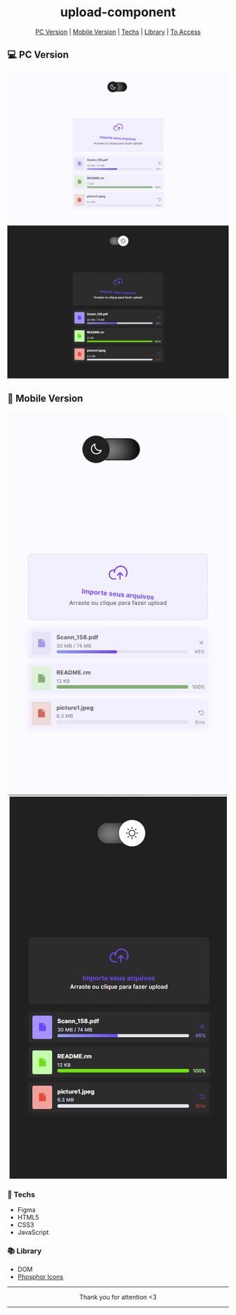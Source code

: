 <h1 align="center">upload-component</h1>

<div align="center">

[PC Version](#pc-version) | [Mobile Version](#mobile-version) | [Techs](#techs) | [Library](#library) | [To Access](https://kaiquecamposdev.github.io/upload-component/)

</div>

## 💻 PC Version <a name="pc-version"></a> 

<img src="assets/PcVersionLight.png">
<img src="assets/PcVersionDark.png">

## 📱 Mobile Version <a name="mobile-version"></a>

<div align="center">
  <img src="assets/MobileVersionLight.png">
  <img src="assets/MobileVersionDark.png">
</div>

### 🚀 Techs <a name="techs"></a>

- Figma
- HTML5
- CSS3
- JavaScript

### 📚 Library <a name="library"></a>

- DOM
- [Phosphor Icons](https://phosphoricons.com/)

<hr>
<p align="center">Thank you for attention <3</p>
<hr>
